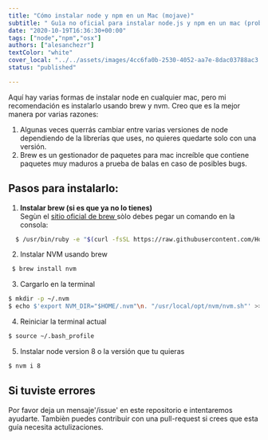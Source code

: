 ```yaml
---
title: "Cómo instalar node y npm en un Mac (mojave)"
subtitle: " Guìa no oficial para instalar node.js y npm en un mac (probada con versiòn MacOS mojave)"
date: "2020-10-19T16:36:30+00:00"
tags: ["node","npm","osx"]
authors: ["alesanchezr"]
textColor: "white"
cover_local: "../../assets/images/4cc6fa0b-2530-4052-aa7e-8dac03788ac3.png"
status: "published"

---
```


Aquí hay varias formas de instalar node en cualquier mac, pero mi recomendación es instalarlo usando brew y nvm.
Creo que es la mejor manera por varias razones:

  1. Algunas veces querrás cambiar entre varias versiones de node dependiendo de la librerías que uses, no quieres quedarte solo con una versión.
  2. Brew es un gestionador de paquetes para mac increíble que contiene paquetes muy maduros a prueba de balas en caso de posibles bugs.
  
## Pasos para instalarlo:

  1. **Instalar brew (si es que ya no lo tienes)**  
  Segùn el [sitio oficial de brew
  ](https://brew.sh/) sòlo debes pegar un comando en la consola: 
  ```sh
    $ /usr/bin/ruby -e "$(curl -fsSL https://raw.githubusercontent.com/Homebrew/install/master/install)"
  ```
  
  2. Instalar NVM usando brew
  
  ```sh
   $ brew install nvm
  ```
  
  3. Cargarlo en la terminal
  
  ```sh
  $ mkdir -p ~/.nvm
  $ echo $'export NVM_DIR="$HOME/.nvm"\n. "/usr/local/opt/nvm/nvm.sh"' >> ~/.bash_profile
  ```
  4. Reiniciar la terminal actual
  ```sh
  $ source ~/.bash_profile
  ```
  
  5. Instalar node version 8 o la versión que tu quieras
  ```sh
  $ nvm i 8
  ```
  
 ## Si tuviste errores
 
 Por favor deja un mensaje'/issue' en este repositorio e intentaremos ayudarte. Tambièn puedes contribuir con una pull-request si crees que esta guía necesita actulizaciones.
